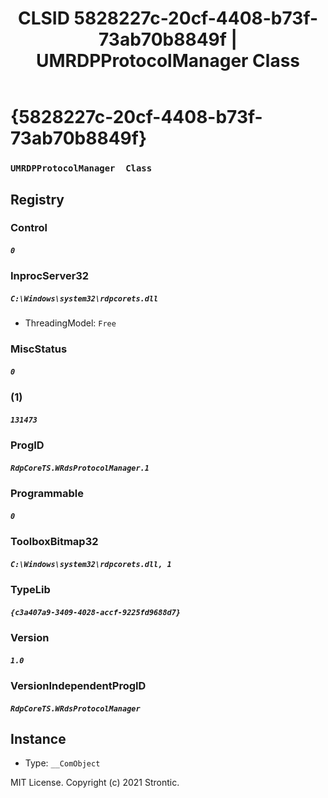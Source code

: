 ﻿---
title: "CLSID 5828227c-20cf-4408-b73f-73ab70b8849f | UMRDPProtocolManager  Class"
excerpt: What is COM-Object CLSID 5828227c-20cf-4408-b73f-73ab70b8849f?
---

# {5828227c-20cf-4408-b73f-73ab70b8849f}

### `UMRDPProtocolManager  Class`

## Registry


### Control

##### `0`

### InprocServer32

##### `C:\Windows\system32\rdpcorets.dll`
* ThreadingModel: `Free`

### MiscStatus

##### `0`

### (1)

##### `131473`

### ProgID

##### `RdpCoreTS.WRdsProtocolManager.1`

### Programmable

##### `0`

### ToolboxBitmap32

##### `C:\Windows\system32\rdpcorets.dll, 1`

### TypeLib

##### `{c3a407a9-3409-4028-accf-9225fd9688d7}`

### Version

##### `1.0`

### VersionIndependentProgID

##### `RdpCoreTS.WRdsProtocolManager`

## Instance

* Type: `__ComObject`

MIT License. Copyright (c) 2021 Strontic.


